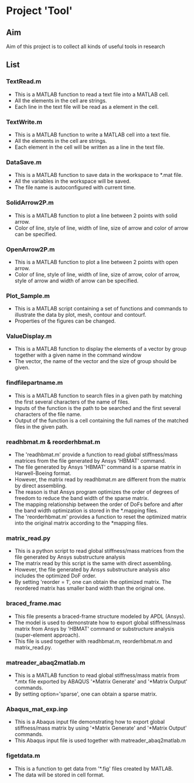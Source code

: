 # Project 'Tool'

## Aim

Aim of this project is to collect all kinds of useful tools in research

## List

### TextRead.m

- This is a MATLAB function to read a text file into a MATLAB cell.
- All the elements in the cell are strings.
- Each line in the text file will be read as a element in the cell.

### TextWrite.m

- This is a MATLAB function to write a MATLAB cell into a text file.
- All the elements in the cell are strings.
- Each element in the cell will be written as a line in the text file.

### DataSave.m

- This is a MATLAB function to save data in the workspace to *.mat file.
- All the variables in the workspace will be saved.
- The file name is autoconfigured with current time.

### SolidArrow2P.m

- This is a MATLAB function to plot a line between 2 points with solid arrow.
- Color of line, style of line, width of line, size of arrow and color of arrow can be specified.

### OpenArrow2P.m

- This is a MATLAB function to plot a line between 2 points with open arrow.
- Color of line, style of line, width of line, size of arrow, color of arrow, style of arrow and width of arrow can be specified.

### Plot_Sample.m

- This is a MATLAB script containing a set of functions and commands to illustrate the data by plot, mesh, contour and contourf.
- Properties of the figures can be changed.

### ValueDisplay.m
- This is a MATLAB function to display the elements of a vector by group together with a given name in the command window
- The vector, the name of the vector and the size of group should be given.

### findfilepartname.m

- This is a MATLAB function to search files in a given path by matching the first several characters of the name of files.
- Inputs of the function is the path to be searched and the first several characters of the file name.
- Output of the function is a cell containing the full names of the matched files in the given path. 

### readhbmat.m  & reorderhbmat.m

- The 'readhbmat.m' provide a function to read global stiffness/mass matrices from the file generated by Ansys 'HBMAT' command.
- The file generated by Ansys 'HBMAT' command is a sparse matrix in Harwell-Boeing format.
- However, the matrix read by readhbmat.m are different from the matrix by direct assembling.
- The reason is that Ansys program optimizes the order of degrees of freedom to reduce the band width of the sparse matrix.
- The mapping relationship between the order of DoFs before and after the band width optimization is stored in the *.mapping files.
- The 'reorderhbmat.m' provides a function to reset the optimized matrix into the original matrix according to the *mapping files.

### matrix_read.py

- This is a python script to read global stiffness/mass matrices from the file generated by Ansys substructure analysis
- The matrix read by this script is the same with direct assembling.
- However, the file generated by Ansys substructure analysis also includes the optimized DoF order.
- By setting 'reorder = 1', one can obtain the optimized matrix. The reordered matrix has smaller band width than the original one.

### braced_frame.mac

- This file presents a braced-frame structure modeled by APDL (Ansys).
- The model is used to demonstrate how to export global stiffness/mass matrix from Ansys by 'HBMAT' command or substructure analysis (super-element approach).
- This file is used together with readhbmat.m, reorderhbmat.m and matrix_read.py.

### matreader_abaq2matlab.m

- This is a MATLAB function to read global stiffness/mass matrix from  *.mtx file exported by ABAQUS '\*Matrix Generate' and '\*Matrix Output' commands.
- By setting option='sparse', one can obtain a sparse matrix.

### Abaqus_mat_exp.inp

- This is a Abaqus input file demonstrating how to export global stiffness/mass matrix by using '\*Matrix Generate' and '\*Matrix Output' commands.
- This Abaqus input file is used together with matreader_abaq2matlab.m

### figetdata.m

* This is a function to get data from '*.fig' files created by MATLAB.
* The data will be stored in cell format.
